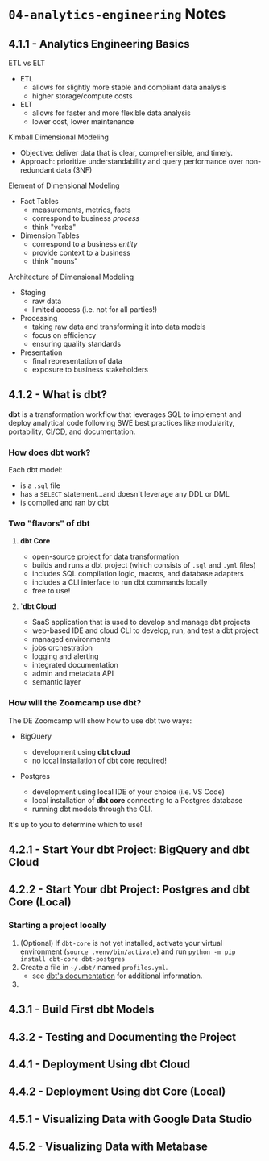# `04-analytics-engineering` Notes

## 4.1.1 - Analytics Engineering Basics

ETL vs ELT
- ETL
    - allows for slightly more stable and compliant data analysis
    - higher storage/compute costs
- ELT
    - allows for faster and more flexible data analysis
    - lower cost, lower maintenance

Kimball Dimensional Modeling
- Objective: deliver data that is clear, comprehensible, and timely. 
- Approach: prioritize understandability and query performance over non-redundant data (3NF)

Element of Dimensional Modeling
- Fact Tables
    - measurements, metrics, facts
    - correspond to business *process*
    - think "verbs"
- Dimension Tables
    - correspond to a business *entity*
    - provide context to a business
    - think "nouns"

Architecture of Dimensional Modeling
- Staging 
    - raw data
    - limited access (i.e. not for all parties!)
- Processing
    - taking raw data and transforming it into data models
    - focus on efficiency
    - ensuring quality standards
- Presentation
    - final representation of data
    - exposure to business stakeholders


## 4.1.2 - What is dbt?

**dbt** is a transformation workflow that leverages SQL to implement and deploy analytical code following SWE best practices like modularity, portability, CI/CD, and documentation. 

### How does dbt work?
Each dbt model:
- is a `.sql` file
- has a `SELECT` statement...and doesn't leverage any DDL or DML
- is compiled and ran by dbt

### Two "flavors" of dbt
1. **dbt Core**
    - open-source project for data transformation
    - builds and runs a dbt project (which consists of `.sql` and `.yml` files) 
    - includes SQL compilation logic, macros, and database adapters
    - includes a CLI interface to run dbt commands locally
    - free to use!

2. `**dbt Cloud**
    - SaaS application that is used to develop and manage dbt projects
    - web-based IDE and cloud CLI to develop, run, and test a dbt project
    - managed environments
    - jobs orchestration
    - logging and alerting
    - integrated documentation
    - admin and metadata API
    - semantic layer

### How will the Zoomcamp use dbt?
The DE Zoomcamp will show how to use dbt two ways:
- BigQuery
    - development using **dbt cloud**
    - no local installation of dbt core required!

- Postgres 
    - development using local IDE of your choice (i.e. VS Code)
    - local installation of **dbt core** connecting to a Postgres database
    - running dbt models through the CLI.

It's up to you to determine which to use!

## 4.2.1 - Start Your dbt Project: BigQuery and dbt Cloud

## 4.2.2 - Start Your dbt Project: Postgres and dbt Core (Local)

### Starting a project locally
1. (Optional) If `dbt-core` is not yet installed, activate your virtual environment (`source .venv/bin/activate`) and run `python -m pip install dbt-core dbt-postgres`
2. Create a file in `~/.dbt/` named `profiles.yml`.
    - see [dbt's documentation](https://docs.getdbt.com/docs/core/connect-data-platform/postgres-setup) for additional information.
3. 

## 4.3.1 - Build First dbt Models

## 4.3.2 - Testing and Documenting the Project

## 4.4.1 - Deployment Using dbt Cloud

## 4.4.2 - Deployment Using dbt Core (Local)

## 4.5.1 - Visualizing Data with Google Data Studio

## 4.5.2 - Visualizing Data with Metabase